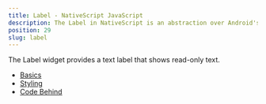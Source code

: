 ```yaml
---
title: Label - NativeScript JavaScript
description: The Label in NativeScript is an abstraction over Android's widget.TextView and iOS's UILabel, which allows showing read-only text. The displayed content can be controlled while using its bindable text property.
position: 29
slug: label
---
```

The Label widget provides a text label that shows read-only text.
<snippet id='require-label'/>

* [Basics](#basics)
* [Styling](#styling)
* [Code Behind](#code-behind)